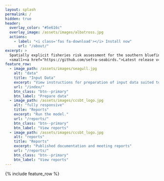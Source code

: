 ```yaml
---
layout: splash
permalink: /
hidden: true
header:
  overlay_color: "#5e616c"
  overlay_image: /assets/images/albatross.jpg
  actions:
    - label: "<i class='fas fa-download'></i> Install now"
      url: "/about/"
excerpt: >
  Spatially explicit fisheries risk assessment for the southern bluefin tuna surface longline fishery.<br />
  <small><a href="https://github.com/sefra-seabirds.">Latest release v4.26.2</a></small>
feature_row:
  - image_path: /assets/images/seagull.jpg
    alt: "data"
    title: "Input Data"
    excerpt: "View instructions for preparation of input data suited to analysis with the SEFRA model."
    url: "/index/"
    btn_class: "btn--primary"
    btn_label: "Prepare data"
  - image_path: /assets/images/ccsbt_logo.jpg
    alt: "fully responsive"
    title: "Reports"
    excerpt: "Run the model."
    url: "/reports/"
    btn_class: "btn--primary"
    btn_label: "View reports"
  - image_path: /assets/images/ccsbt_logo.jpg
    alt: "reports"
    title: "Reports"
    excerpt: "Published documentation and meeting reports"
    url: "/reports/"
    btn_class: "btn--primary"
    btn_label: "View reports"      
---
```


{% include feature_row %}
